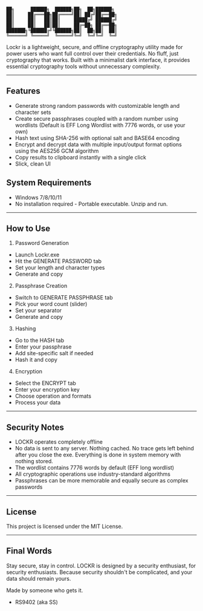 ```
██╗      ██████╗  ██████╗██╗  ██╗██████╗ 
██║     ██╔═══██╗██╔════╝██║ ██╔╝██╔══██╗
██║     ██║   ██║██║     █████╔╝ ██████╔╝
██║     ██║   ██║██║     ██╔═██╗ ██╔══██╗
███████╗╚██████╔╝╚██████╗██║  ██╗██║  ██║
╚══════╝ ╚═════╝  ╚═════╝╚═╝  ╚═╝╚═╝  ╚═╝
```                                      
Lockr is a lightweight, secure, and offline cryptography utility made for power users who want full control over their credentials. No fluff, just cryptography that works.
Built with a minimalist dark interface, it provides essential cryptography tools without unnecessary complexity.

---

## Features
- Generate strong random passwords with customizable length and character sets
- Create secure passphrases coupled with a random number using wordlists (Default is EFF Long Wordlist with 7776 words, or use your own)
- Hash text using SHA-256 with optional salt and BASE64 encoding
- Encrypt and decrypt data with multiple input/output format options using the AES256 GCM algorithm
- Copy results to clipboard instantly with a single click
- Slick, clean UI

## System Requirements
- Windows 7/8/10/11
- No installation required - Portable executable. Unzip and run.

---

## How to Use

1. Password Generation
- Launch Lockr.exe
- Hit the GENERATE PASSWORD tab
- Set your length and character types
- Generate and copy

2. Passphrase Creation
- Switch to GENERATE PASSPHRASE tab
- Pick your word count (slider)
- Set your separator
- Generate and copy

3. Hashing
- Go to the HASH tab
- Enter your passphrase
- Add site-specific salt if needed
- Hash it and copy

4. Encryption
- Select the ENCRYPT tab
- Enter your encryption key
- Choose operation and formats
- Process your data

---

## Security Notes

- LOCKR operates completely offline
- No data is sent to any server. Nothing cached. No trace gets left behind after you close the exe. Everything is done in system memory with nothing stored.
- The wordlist contains 7776 words by default (EFF long wordlist)
- All cryptographic operations use industry-standard algorithms
- Passphrases can be more memorable and equally secure as complex passwords

---

## License
This project is licensed under the MIT License.  

---

## Final Words
Stay secure, stay in control. LOCKR is designed by a security enthusiast, for security enthusiasts.
Because security shouldn't be complicated, and your data should remain yours.

Made by someone who gets it.
- RS9402 (aka SS)
